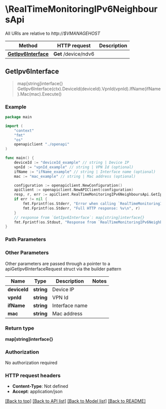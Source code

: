 # \RealTimeMonitoringIPv6NeighboursApi

All URIs are relative to *http://$VMANAGEHOST*

Method | HTTP request | Description
------------- | ------------- | -------------
[**GetIpv6Interface**](RealTimeMonitoringIPv6NeighboursApi.md#GetIpv6Interface) | **Get** /device/ndv6 | 



## GetIpv6Interface

> map[string]interface{} GetIpv6Interface(ctx).DeviceId(deviceId).VpnId(vpnId).IfName(ifName).Mac(mac).Execute()





### Example

```go
package main

import (
    "context"
    "fmt"
    "os"
    openapiclient "./openapi"
)

func main() {
    deviceId := "deviceId_example" // string | Device IP
    vpnId := "vpnId_example" // string | VPN Id (optional)
    ifName := "ifName_example" // string | Interface name (optional)
    mac := "mac_example" // string | Mac address (optional)

    configuration := openapiclient.NewConfiguration()
    apiClient := openapiclient.NewAPIClient(configuration)
    resp, r, err := apiClient.RealTimeMonitoringIPv6NeighboursApi.GetIpv6Interface(context.Background()).DeviceId(deviceId).VpnId(vpnId).IfName(ifName).Mac(mac).Execute()
    if err != nil {
        fmt.Fprintf(os.Stderr, "Error when calling `RealTimeMonitoringIPv6NeighboursApi.GetIpv6Interface``: %v\n", err)
        fmt.Fprintf(os.Stderr, "Full HTTP response: %v\n", r)
    }
    // response from `GetIpv6Interface`: map[string]interface{}
    fmt.Fprintf(os.Stdout, "Response from `RealTimeMonitoringIPv6NeighboursApi.GetIpv6Interface`: %v\n", resp)
}
```

### Path Parameters



### Other Parameters

Other parameters are passed through a pointer to a apiGetIpv6InterfaceRequest struct via the builder pattern


Name | Type | Description  | Notes
------------- | ------------- | ------------- | -------------
 **deviceId** | **string** | Device IP | 
 **vpnId** | **string** | VPN Id | 
 **ifName** | **string** | Interface name | 
 **mac** | **string** | Mac address | 

### Return type

**map[string]interface{}**

### Authorization

No authorization required

### HTTP request headers

- **Content-Type**: Not defined
- **Accept**: application/json

[[Back to top]](#) [[Back to API list]](../README.md#documentation-for-api-endpoints)
[[Back to Model list]](../README.md#documentation-for-models)
[[Back to README]](../README.md)

